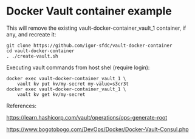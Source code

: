 # Docker Vault container example

This will remove the existing vault-docker-container_vault_1 container, if any, and recreate it:

```
git clone https://github.com/igor-sfdc/vault-docker-container
cd vault-docker-container
. ./create-vault.sh
```

Executing vault commands from host shel (require login):

```
docker exec vault-docker-container_vault_1 \
    vault kv put kv/my-secret my-value=s3cr3t
docker exec vault-docker-container_vault_1 \
    vault kv get kv/my-secret
```

References:
  
https://learn.hashicorp.com/vault/operations/ops-generate-root

https://www.bogotobogo.com/DevOps/Docker/Docker-Vault-Consul.php
